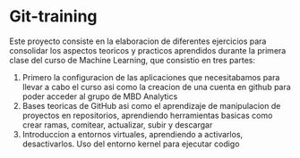 # Git-training

Este proyecto consiste en la elaboracion de diferentes ejercicios para consolidar los aspectos teoricos y practicos aprendidos durante la primera clase del curso de Machine Learning, que consistio en tres partes:

1. Primero la configuracion de las aplicaciones que necesitabamos para llevar a cabo el curso asi como la creacion de una cuenta en github para poder acceder al grupo de MBD Analytics
2. Bases teoricas de GitHub asi como el aprendizaje de manipulacion de proyectos en repositorios, aprendiendo herramientas basicas como crear ramas, comitear, actualizar, subir y descargar
3. Introduccion a entornos virtuales, aprendiendo a activarlos, desactivarlos. Uso del entorno kernel para ejecutar codigo 